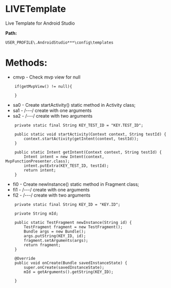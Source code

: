 # LIVETemplate
Live Template for Android Studio

<b>Path:</b>
```
USER_PROFILE\.AndroidStudio***\config\templates
```
# Methods:

* cmvp - Check mvp view for null
```
    if(getMvpView() != null){
        
    }
```

* sa0 - Create startActivity() static method in Activity class; 
* sa1 - /---/ create with one arguments
* sa2 - /---/ create with two arguments
```
    private static final String KEY_TEST_ID = "KEY.TEST_ID";

    public static void startActivity(Context context, String testId) {
        context.startActivity(getIntent(context, testId));
    }

    public static Intent getIntent(Context context, String testId) {
        Intent intent = new Intent(context, MvpFunctionPresenter.class);
        intent.putExtra(KEY_TEST_ID, testId);
        return intent;
    }
```

* fi0 - Create newInstance() static method in Fragment class;
* fi1 - /---/ create with one arguments
* fi2 - /---/ create with two arguments
```
    private static final String KEY_ID = "KEY.ID";

    private String mId;

    public static TestFragment newInstance(String id) {
        TestFragment fragment = new TestFragment();
        Bundle args = new Bundle();
        args.putString(KEY_ID, id);
        fragment.setArguments(args);
        return fragment;
    }

    @Override
    public void onCreate(Bundle savedInstanceState) {
        super.onCreate(savedInstanceState);
        mId = getArguments().getString(KEY_ID);
        
    }
```
 


